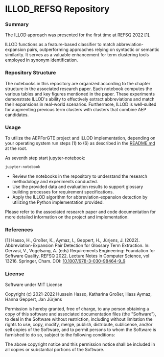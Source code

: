 # ILLOD_REFSQ Repository

### Summary
The ILLOD approach was presented for the first time at REFSQ 2022 [1].


ILLOD functions as a feature-based classifier to match abbreviation-expansion pairs, outperforming 
approaches relying on syntactic or semantic similarity. It serves as a valuable enhancement for term clustering tools employed in synonym identification.

### Repository Structure
The notebooks in this repository are organized according to the chapter structure in the associated research paper. Each notebook computes the various tables and key figures mentioned in the paper. These experiments demonstrate ILLOD's ability to effectively extract abbreviations and match their expansions in real-world scenarios. Furthermore, ILLOD is well-suited for augmenting previous term clusters with clusters that combine AEP candidates.

### Usage
To utilize the AEPForGTE project and ILLOD implementation, depending on your operating system run 
steps (1) to (6)
as described in the 
[README.md](https://github.com/AEPForGTE/ILLOD/blob/main/README.md) at the root.

As seventh step start jupyter-notebook:
```sh
jupyter-notebook
```

- Review the notebooks in the repository to understand the research methodology and experiments conducted.
- Use the provided data and evaluation results to support glossary building processes for requirement specifications.
- Apply the ILLOD algorithm for abbreviation-expansion detection by utilizing the Python implementation provided.

Please refer to the associated research paper and code documentation for more detailed information on the project and implementation.

### References
[1] Hasso, H., Großer, K., Aymaz, I., Geppert, H., Jürjens, J. (2022). Abbreviation-Expansion Pair Detection for Glossary Term Extraction. In: Gervasi, V., Vogelsang, A. (eds) Requirements Engineering: Foundation for Software Quality. REFSQ 2022. Lecture Notes in Computer Science, vol 13216. Springer, Cham. DOI: [10.1007/978-3-030-98464-9_6](https://doi.org/10.1007/978-3-030-98464-9_6)


### License
Software under MIT License

Copyright (c) 2021-2022 Hussein Hasso, Katharina Großer, Iliass Aymaz, Hanna Geppert, Jan Jürjens

Permission is hereby granted, free of charge, to any person obtaining a copy of this software and associated documentation files (the "Software"), to deal in the Software without restriction, including without limitation the rights to use, copy, modify, merge, publish, distribute, sublicense, and/or sell copies of the Software, and to permit persons to whom the Software is furnished to do so, subject to the following conditions:

The above copyright notice and this permission notice shall be included in all copies or substantial portions of the Software.
